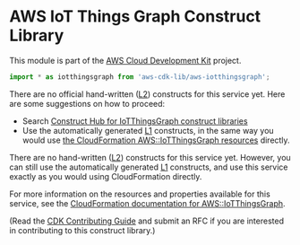 # AWS IoT Things Graph Construct Library


This module is part of the [AWS Cloud Development Kit](https://github.com/aws/aws-cdk) project.

```ts nofixture
import * as iotthingsgraph from 'aws-cdk-lib/aws-iotthingsgraph';
```

<!--BEGIN CFNONLY DISCLAIMER-->

There are no official hand-written ([L2](https://docs.aws.amazon.com/cdk/latest/guide/constructs.html#constructs_lib)) constructs for this service yet. Here are some suggestions on how to proceed:

- Search [Construct Hub for IoTThingsGraph construct libraries](https://constructs.dev/search?q=iotthingsgraph)
- Use the automatically generated [L1](https://docs.aws.amazon.com/cdk/latest/guide/constructs.html#constructs_l1_using) constructs, in the same way you would use [the CloudFormation AWS::IoTThingsGraph resources](https://docs.aws.amazon.com/AWSCloudFormation/latest/UserGuide/AWS_IoTThingsGraph.html) directly.


<!--BEGIN CFNONLY DISCLAIMER-->

There are no hand-written ([L2](https://docs.aws.amazon.com/cdk/latest/guide/constructs.html#constructs_lib)) constructs for this service yet. 
However, you can still use the automatically generated [L1](https://docs.aws.amazon.com/cdk/latest/guide/constructs.html#constructs_l1_using) constructs, and use this service exactly as you would using CloudFormation directly.

For more information on the resources and properties available for this service, see the [CloudFormation documentation for AWS::IoTThingsGraph](https://docs.aws.amazon.com/AWSCloudFormation/latest/UserGuide/AWS_IoTThingsGraph.html).

(Read the [CDK Contributing Guide](https://github.com/aws/aws-cdk/blob/master/CONTRIBUTING.md) and submit an RFC if you are interested in contributing to this construct library.)

<!--END CFNONLY DISCLAIMER-->
